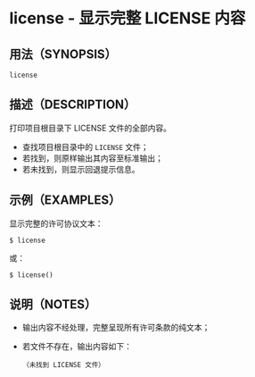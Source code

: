 # license - 显示完整 LICENSE 内容

## 用法（SYNOPSIS）

```shell
license
```


## 描述（DESCRIPTION）

打印项目根目录下 LICENSE 文件的全部内容。

* 查找项目根目录中的 `LICENSE` 文件；
* 若找到，则原样输出其内容至标准输出；
* 若未找到，则显示回退提示信息。


## 示例（EXAMPLES）

显示完整的许可协议文本：

```shell
$ license
```

或：

```shell
$ license()
```


## 说明（NOTES）

* 输出内容不经处理，完整呈现所有许可条款的纯文本；
* 若文件不存在，输出内容如下：

  ```text
  （未找到 LICENSE 文件）
  ```
